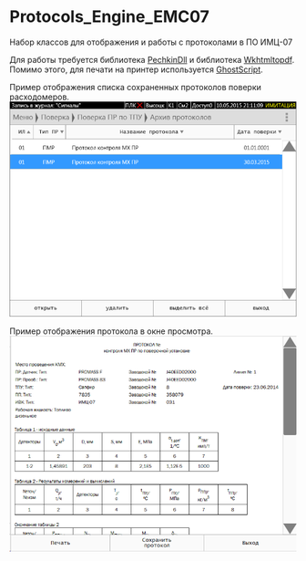 # Protocols_Engine_EMC07
Набор классов для отображения и работы с протоколами в ПО ИМЦ-07

Для работы требуется библиотека [PechkinDll](http://github.com/gmanny/Pechkin) и библиотека [Wkhtmltopdf](http://github.com/wkhtmltopdf/wkhtmltopdf).
Помимо этого, для печати на принтер используется [GhostScript](http://ghostscript.com/download/).

Пример отображения списка сохраненных протоколов поверки расходомеров.
![list window](https://github.com/KirillChernoff/Protocols_Engine_EMC07/blob/master/screens/screen_list.PNG?raw=true)

Пример отображения протокола в окне просмотра.
![protocol window](https://github.com/KirillChernoff/Protocols_Engine_EMC07/blob/master/screens/screen_prot.png?raw=true)
